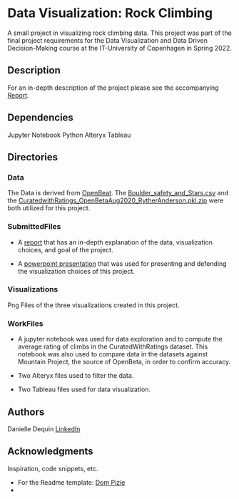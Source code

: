 # Data Visualization: Rock Climbing

A small project in visualizing rock climbing data. This project was part of the final project requirements for the Data Visualization and Data Driven Decision-Making course at the IT-University of Copenhagen in Spring 2022.

## Description

For an in-depth description of the project please see the accompanying [Report](https://github.com/dmdequin/DataVisualization_RockClimbing/blob/main/SubmittedFiles/Report.pdf).

## Dependencies

Jupyter Notebook
Python
Alteryx
Tableau

## Directories

### Data

The Data is derived from [OpenBeat](https://github.com/OpenBeta/climbing-data/tree/main/curated_datasets). The [Boulder_safety_and_Stars.csv](https://github.com/OpenBeta/climbing-data/blob/main/curated_datasets/Boulder_Safety_and_Stars.csv) and the [CuratedwithRatings_OpenBetaAug2020_RytherAnderson.pkl.zip](https://github.com/OpenBeta/climbing-data/blob/main/curated_datasets/CuratedWithRatings_OpenBetaAug2020_RytherAnderson.pkl.zip) were both utilized for this project.

### SubmittedFiles

* A [report](https://github.com/dmdequin/DataVisualization_RockClimbing/blob/main/SubmittedFiles/Report.pdf) that has an in-depth explanation of the data, visualization choices, and goal of the project.

* A [powerpoint presentation](https://github.com/dmdequin/DataVisualization_RockClimbing/blob/main/SubmittedFiles/Presentation.pptx.pdf) that was used for presenting and defending the visualization choices of this project.

### Visualizations

Png Files of the three visualizations created in this project.

### WorkFiles

* A jupyter notebook was used for data exploration and to compute the average rating of climbs in the CuratedWithRatings dataset. This notebook was also used to compare data in the datasets against Mountain Project, the source of OpenBeta, in order to confirm accuracy.

* Two Alteryx files used to filter the data.

* Two Tableau files used for data visualization.

## Authors

Danielle Dequin
[LinkedIn](https://www.linkedin.com/in/danielle-dequin/)

## Acknowledgments

Inspiration, code snippets, etc.
* For the Readme template: [Dom Pizie](https://gist.github.com/DomPizzie/7a5ff55ffa9081f2de27c315f5018afc)
*
